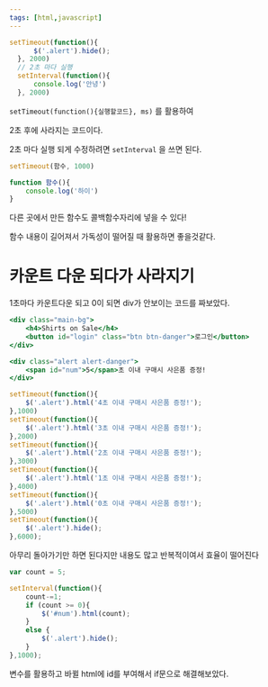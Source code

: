 ```yaml
---
tags: [html,javascript]
---
```

```jsx
setTimeout(function(){
      $('.alert').hide();
  }, 2000)
  // 2초 마다 실행
  setInterval(function(){
      console.log('안녕')
  }, 2000)
```

`setTimeout(function(){실행할코드}, ms)` 를 활용하여

2초 후에 사라지는 코드이다.

2초 마다 실행 되게 수정하려면 `setInterval` 을 쓰면 된다.

```jsx
setTimeout(함수, 1000)

function 함수(){
    console.log('하이')
}
```

다른 곳에서 만든 함수도 콜백함수자리에 넣을 수 있다!

함수 내용이 길어져서 가독성이 떨어질 때 활용하면 좋을것같다.

# 카운트 다운 되다가 사라지기

1초마다 카운트다운 되고 0이 되면 div가 안보이는 코드를 짜보았다.

```jsx
<div class="main-bg">
    <h4>Shirts on Sale</h4>
    <button id="login" class="btn btn-danger">로그인</button>
</div>

<div class="alert alert-danger">
    <span id="num">5</span>초 이내 구매시 사은품 증정!
</div>
```

```jsx
setTimeout(function(){
    $('.alert').html('4초 이내 구매시 사은품 증정!');
},1000)
setTimeout(function(){
    $('.alert').html('3초 이내 구매시 사은품 증정!');
},2000)
setTimeout(function(){
    $('.alert').html('2초 이내 구매시 사은품 증정!');
},3000)
setTimeout(function(){
    $('.alert').html('1초 이내 구매시 사은품 증정!');
},4000)
setTimeout(function(){
    $('.alert').html('0초 이내 구매시 사은품 증정!');
},5000)
setTimeout(function(){
    $('.alert').hide();
},6000);
```

아무리 돌아가기만 하면 된다지만 내용도 많고 반복적이여서 효율이 떨어진다

```jsx
var count = 5;

setInterval(function(){
    count-=1;
    if (count >= 0){
        $('#num').html(count);
    }
    else {
        $('.alert').hide();
    }
},1000);
```

변수를 활용하고 바뀔 html에 id를 부여해서 if문으로 해결해보았다.
